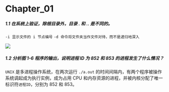 
# Chapter_01

##### 1.1 在系统上验证，除根目录外，目录 . 和 .. 是不同的。

`-i 显示文件的 i 节点编号`
`-d 命令将文件夹当作文件对待，而不是递归地深入`

![](https://github.com/YangXiaoHei/APUE/blob/master/Image/1.1.png=200x100)

##### 1.2 分析图 1-6 程序的输出，说明进程 ID 为 852 和 853 的进程发生了什么情况？

`UNIX` 是多进程操作系统，在两次运行 `./a.out` 的时间间隔内，有两个程序被操作系统调起成为执行实例，成为占用 CPU 和内存资源的进程，并被内核分配了唯一标识符`进程ID`，分别为 852 和 853。
